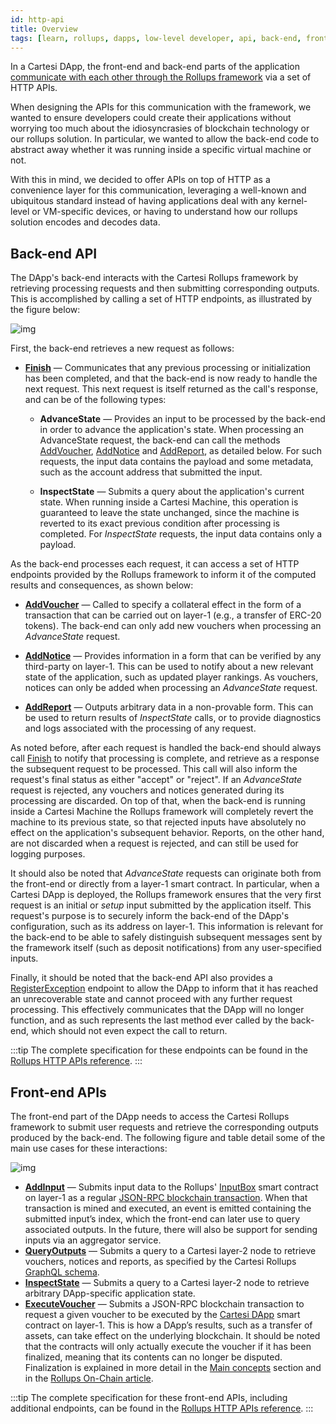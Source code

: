 ```yaml
---
id: http-api
title: Overview
tags: [learn, rollups, dapps, low-level developer, api, back-end, front-end]
---
```


In a Cartesi DApp, the front-end and back-end parts of the application [communicate with each other through the Rollups framework](./dapp-architecture.md#communication) via a set of HTTP APIs.

When designing the APIs for this communication with the framework, we wanted to ensure developers could create their applications without worrying too much about the idiosyncrasies of blockchain technology or our rollups solution. In particular, we wanted to allow the back-end code to abstract away whether it was running inside a specific virtual machine or not.

With this in mind, we decided to offer APIs on top of HTTP as a convenience layer for this communication, leveraging a well-known and ubiquitous standard instead of having applications deal with any kernel-level or VM-specific devices, or having to understand how our rollups solution encodes and decodes data.

## Back-end API

The DApp's back-end interacts with the Cartesi Rollups framework by retrieving processing requests and then submitting corresponding outputs. This is accomplished by calling a set of HTTP endpoints, as illustrated by the figure below:

![img](./back-end-api.png)

First, the back-end retrieves a new request as follows:

* [**Finish**](./api/rollup/finish.api.mdx) — Communicates that any previous processing or initialization has been completed, and that the back-end is now ready to handle the next request. This next request is itself returned as the call's response, and can be of the following types:

  * **AdvanceState** — Provides an input to be processed by the back-end in order to advance the application's state. When processing an AdvanceState request, the back-end can call the methods [AddVoucher](./api/rollup/add-voucher.api.mdx), [AddNotice](./api/rollup/add-notice.api.mdx) and [AddReport](./api/rollup/add-report.api.mdx), as detailed below. For such requests, the input data contains the payload and some metadata, such as the account address that submitted the input.

  * **InspectState** — Submits a query about the application's current state. When running inside a Cartesi Machine, this operation is guaranteed to leave the state unchanged, since the machine is reverted to its exact previous condition after processing is completed. For *InspectState* requests, the input data contains only a payload.

As the back-end processes each request, it can access a set of HTTP endpoints provided by the Rollups framework to inform it of the computed results and consequences, as shown below:

* [**AddVoucher**](./api/rollup/add-voucher.api.mdx) — Called to specify a collateral effect in the form of a transaction that can be carried out on layer-1 (e.g., a transfer of ERC-20 tokens). The back-end can only add new vouchers when processing an *AdvanceState* request.

* [**AddNotice**](./api/rollup/add-notice.api.mdx) — Provides information in a form that can be verified by any third-party on layer-1. This can be used to notify about a new relevant state of the application, such as updated player rankings. As vouchers, notices can only be added when processing an *AdvanceState* request.

* [**AddReport**](./api/rollup/add-report.api.mdx) — Outputs arbitrary data in a non-provable form. This can be used to return results of *InspectState* calls, or to provide diagnostics and logs associated with the processing of any request.

As noted before, after each request is handled the back-end should always call [Finish](./api/rollup/finish.api.mdx) to notify that processing is complete, and retrieve as a response the subsequent request to be processed. This call will also inform the request's final status as either "accept" or "reject". If an *AdvanceState* request is rejected, any vouchers and notices generated during its processing are discarded. On top of that, when the back-end is running inside a Cartesi Machine the Rollups framework will completely revert the machine to its previous state, so that rejected inputs have absolutely no effect on the application's subsequent behavior. Reports, on the other hand, are not discarded when a request is rejected, and can still be used for logging purposes.

It should also be noted that *AdvanceState* requests can originate both from the front-end or directly from a layer-1 smart contract. In particular, when a Cartesi DApp is deployed, the Rollups framework ensures that the very first request is an initial or *setup* input submitted by the application itself. This request's purpose is to securely inform the back-end of the DApp's configuration, such as its address on layer-1. This information is relevant for the back-end to be able to safely distinguish subsequent messages sent by the framework itself (such as deposit notifications) from any user-specified inputs.

Finally, it should be noted that the back-end API also provides a [RegisterException](./api/rollup/register-exception.api.mdx) endpoint to allow the DApp to inform that it has reached an unrecoverable state and cannot proceed with any further request processing. This effectively communicates that the DApp will no longer function, and as such represents the last method ever called by the back-end, which should not even expect the call to return.

:::tip
The complete specification for these endpoints can be found in the [Rollups HTTP APIs reference](../api/back-end).
:::

## Front-end APIs

The front-end part of the DApp needs to access the Cartesi Rollups framework to submit user requests and retrieve the corresponding outputs produced by the back-end. The following figure and table detail some of the main use cases for these interactions:

![img](./front-end-api.png)

* [**AddInput**](./api/json-rpc/sol-input.md#addinput) — Submits input data to the Rollups' [InputBox](./api/json-rpc/sol-input.md) smart contract on layer-1 as a regular [JSON-RPC blockchain transaction](https://ethereum.org/en/developers/docs/apis/json-rpc/). When that transaction is mined and executed, an event is emitted containing the submitted input’s index, which the front-end can later use to query associated outputs. In the future, there will also be support for sending inputs via an aggregator service.
* [**QueryOutputs**](./api/graphql/basics.md) — Submits a query to a Cartesi layer-2 node to retrieve vouchers, notices and reports, as specified by the Cartesi Rollups [GraphQL schema](https://github.com/cartesi/rollups-examples/blob/main/frontend-console/graphql/schema.graphql).
* [**InspectState**](./api/inspect/inspect.api.mdx) — Submits a query to a Cartesi layer-2 node to retrieve arbitrary DApp-specific application state.
* [**ExecuteVoucher**](./api/json-rpc/sol-output.md#executevoucher) — Submits a JSON-RPC blockchain transaction to request a given voucher to be executed by the [Cartesi DApp](./api/json-rpc/sol-output.md) smart contract on layer-1. This is how a DApp’s results, such as a transfer of assets, can take effect on the underlying blockchain. It should be noted that the contracts will only actually execute the voucher if it has been finalized, meaning that its contents can no longer be disputed. Finalization is explained in more detail in the [Main concepts](./components.md#epochs) section and in the [Rollups On-Chain article](https://medium.com/cartesi/rollups-on-chain-d749744a9cb3).

:::tip
The complete specification for these front-end APIs, including additional endpoints, can be found in the [Rollups HTTP APIs reference](../api/front-end).
:::
